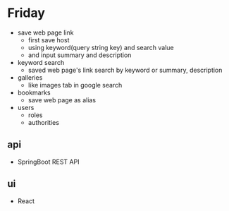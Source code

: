 # Friday

-   save web page link
    -   first save host
    -   using keyword(query string key) and search value
    -   and input summary and description
-   keyword search
    -   saved web page's link search by keyword or summary, description
-   galleries
    -   like images tab in google search
-   bookmarks
    -   save web page as alias
-   users
    -   roles
    -   authorities

## api

-   SpringBoot REST API

## ui

-   React
